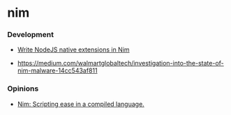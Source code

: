 # nim

### Development

- [Write NodeJS native extensions in Nim](https://github.com/andi23rosca/napi-nim)

<!-- -->

- https://medium.com/walmartglobaltech/investigation-into-the-state-of-nim-malware-14cc543af811

### Opinions

- [Nim: Scripting ease in a compiled language.](https://www.junglecoder.com/blog/nim-early-report)
